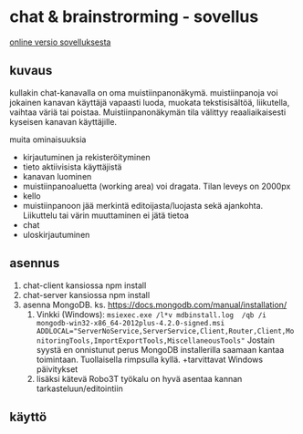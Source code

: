 # chat & brainstrorming - sovellus

[online versio sovelluksesta](https://dry-dusk-03720.herokuapp.com/)

## kuvaus
kullakin chat-kanavalla on oma muistiinpanonäkymä. muistiinpanoja voi jokainen kanavan käyttäjä vapaasti luoda, muokata tekstisisältöä,
liikutella, vaihtaa väriä tai poistaa. Muistiinpanonäkymän tila välittyy reaaliaikaisesti kyseisen kanavan käyttäjille.

muita ominaisuuksia
* kirjautuminen ja rekisteröityminen
* tieto aktiivisista käyttäjistä
* kanavan luominen
* muistiinpanoaluetta (working area) voi dragata. Tilan leveys on 2000px
* kello
* muistiinpanoon jää merkintä editoijasta/luojasta sekä ajankohta. Liikuttelu tai värin muuttaminen ei jätä tietoa
* chat
* uloskirjautuminen

## asennus
1. chat-client kansiossa npm install
1. chat-server kansiossa npm install
1. asenna MongoDB. ks. https://docs.mongodb.com/manual/installation/
   1. Vinkki (Windows): `msiexec.exe /l*v mdbinstall.log  /qb /i mongodb-win32-x86_64-2012plus-4.2.0-signed.msi ADDLOCAL="ServerNoService,ServerService,Client,Router,Client,MonitoringTools,ImportExportTools,MiscellaneousTools"` Jostain syystä en onnistunut perus MongoDB installerilla saamaan kantaa toimintaan. Tuollaisella rimpsulla kyllä. +tarvittavat Windows päivitykset
   1. lisäksi kätevä Robo3T työkalu on hyvä asentaa kannan tarkasteluun/editointiin
   
## käyttö


